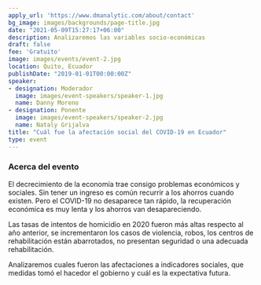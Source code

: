 ```yaml
---
apply_url: 'https://www.dmanalytic.com/about/contact'
bg_image: images/backgrounds/page-title.jpg
date: "2021-05-09T15:27:17+06:00"
description: Analizaremos las variables socio-económicas
draft: false
fee: 'Gratuito'
image: images/events/event-2.jpg
location: Quito, Ecuador
publishDate: "2019-01-01T00:00:00Z"
speaker:
- designation: Moderador
  image: images/event-speakers/speaker-1.jpg
  name: Danny Moreno
- designation: Ponente
  image: images/event-speakers/speaker-2.jpg
  name: Nataly Grijalva
title: "Cuál fue la afectación social del COVID-19 en Ecuador"
type: event
---
```


### Acerca del evento

El decrecimiento de la economía trae consigo problemas económicos y sociales. Sin tener un ingreso es común recurrir a los ahorros cuando existen. Pero el COVID-19 no desaparece tan rápido, la recuperación económica es muy lenta y los ahorros van desapareciendo.

Las tasas de intentos de homicidio en 2020 fueron más altas respecto al año anterior, se incrementaron los casos de violencia, robos, los centros de rehabilitación están abarrotados, no presentan seguridad o una adecuada rehabilitación.

Analizaremos cuales fueron las afectaciones a indicadores sociales, que medidas tomó el hacedor el gobierno y cuál es la expectativa futura.